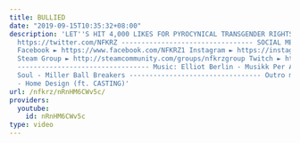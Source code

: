 ```yaml
---
title: BULLIED
date: "2019-09-15T10:35:32+08:00"
description: 'LET''S HIT 4,000 LIKES FOR PYROCYNICAL TRANSGENDER RIGHTS Twitter ►
  https://twitter.com/NFKRZ --------------------------------- SOCIAL MEDIA LINKS:
  Facebook ► https://www.facebook.com/NFKRZ1 Instagram ► https://instagram.com/roman_nfkrz/
  Steam Group ► http://steamcommunity.com/groups/nfkrzgroup Twitch ► http://www.twitch.tv/nfkrz
  --------------------------------- Music: Elliot Berlin - Musikk Per Automatikk Deavid
  Soul - Miller Ball Breakers --------------------------------- Outro music ► Bbrainz
  - Home Design (ft. CASTING)'
url: /nfkrz/nRnHM6CWv5c/
providers:
  youtube:
    id: nRnHM6CWv5c
type: video
---
```

